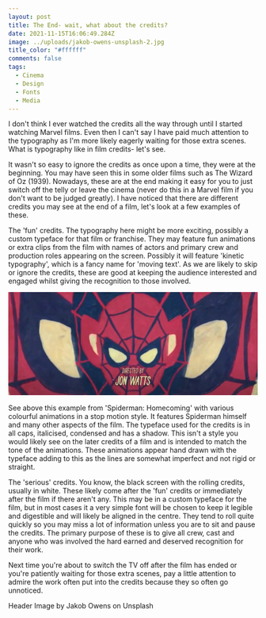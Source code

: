 ```yaml
---
layout: post
title: The End- wait, what about the credits?
date: 2021-11-15T16:06:49.284Z
image: ../uploads/jakob-owens-unsplash-2.jpg
title_color: "#ffffff"
comments: false
tags:
  - Cinema
  - Design
  - Fonts
  - Media
---
```

I don't think I ever watched the credits all the way through until I started watching Marvel films. Even then I can't say I have paid much attention to the typography as I'm more likely eagerly waiting for those extra scenes. What is typography like in film credits- let's see.

It wasn't so easy to ignore the credits as once upon a time, they were at the beginning. You may have seen this in some older films such as The Wizard of Oz (1939). Nowadays, these are at the end making it easy for you to just switch off the telly or leave the cinema (never do this in a Marvel film if you don't want to be judged greatly). I have noticed that there are different credits you may see at the end of a film, let's look at a few examples of these.

The 'fun' credits. The typography here might be more exciting, possibly a custom typeface for that film or franchise. They may feature fun animations or extra clips from the film with names of actors and primary crew and production roles appearing on the screen. Possibly it will feature 'kinetic typography', which is a fancy name for 'moving text'. As we are likely to skip or ignore the credits, these are good at keeping the audience interested and engaged whilst giving the recognition to those involved. 

![Screenshot from 'Spiderman: Homecoming' film credits](../uploads/spiderman-credits.jpg)

See above this example from 'Spiderman: Homecoming' with various colourful animations in a stop motion style. It features Spiderman himself and many other aspects of the film. The typeface used for the credits is in all caps, italicised, condensed and has a shadow. This isn't a style you would likely see on the later credits of a film and is intended to match the tone of the animations. These animations appear hand drawn with the typeface adding to this as the lines are somewhat imperfect and not rigid or straight. 

The 'serious' credits. You know, the black screen with the rolling credits, usually in white. These likely come after the 'fun' credits or immediately after the film if there aren't any. This may be in a custom typeface for the film, but in most cases it a very simple font will be chosen to keep it legible and digestible and will likely be aligned in the centre. They tend to roll quite quickly so you may miss a lot of information unless you are to sit and pause the credits. The primary purpose of these is to give all crew, cast and anyone who was involved the hard earned and deserved recognition for their work.

Next time you're about to switch the TV off after the film has ended or you're patiently waiting for those extra scenes, pay a little attention to admire the work often put into the credits because they so often go unnoticed.

Header Image by Jakob Owens on Unsplash